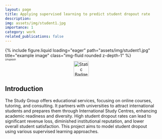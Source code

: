 ```yaml
---
layout: page
title: Applying supervised learning to predict student dropout rate
description: 
img: assets/img/student1.jpg
importance: 1
category: work
related_publications: false
---
```


<div class="row justify-content-sm-center">
  <div class="col-sm-8 mt-3 mt-md-0">
     {% include figure.liquid loading="eager" path="assets/img/student1.jpg" title="example image" class="img-fluid rounded z-depth-1" %}
    <figcaption style="font-style: italic; font-size: 8px;" class="custom-caption mt-2">Unsplash</figcaption>
  </div>      
</div>


<div align="center">
  <a href="https://github.com/alex-mcintosh/Supervised-Learning-for-Student-  Dropout/blob/main/Applying_supervised_learning_to_predict_student_dropout_rate.ipynb">
    <img alt="Static Badge" src="https://img.shields.io/badge/GitHub%20Notebook-black?style=plastic&logo=github" height="50">
  </a>
</div>

## Introduction

The Study Group offers educational services, focusing on online courses, tutoring, and consulting. It partners with universities to attract international students and prepares them through International Study Centres, enhancing academic readiness and diversity. High student dropout rates can lead to significant revenue loss, diminished institutional reputation, and lower overall student satisfaction. This project aims to model student dropout using various supervised learning approaches.
